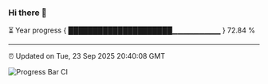 ### Hi there 👋

⏳ Year progress { █████████████████████▁▁▁▁▁▁▁▁▁ } 72.84 %

---

⏰ Updated on Tue, 23 Sep 2025 20:40:08 GMT

![Progress Bar CI](https://github.com/IshwaranRudhara/GIT-ACTION/workflows/Progress%20Bar%20CI/badge.svg)
